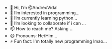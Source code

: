 - 👋 Hi, I’m @AndreoVidal
- 👀 I’m interested in programming...
- 🌱 I’m currently learning python...
- 💞️ I’m looking to collaborate if i can ...
- 📫 How to reach me? Asking ...
- 😄 Pronouns: He/Him...
- ⚡ Fun fact: I'm totally new programming lmao...

<!---
AndreoVidal/AndreoVidal is a ✨ special ✨ repository because its `README.md` (this file) appears on your GitHub profile.
You can click the Preview link to take a look at your changes.
--->
